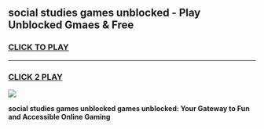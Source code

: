 
## social studies games unblocked - Play Unblocked Gmaes & Free
<h3>
<a href="https://news.freeplayer.one?title=social_studies_games_unblocked&ref=23F">CLICK TO PLAY</a></h3>
<hr>

<h3>
<a href="https://news.freeplayer.one?title=social_studies_games_unblocked&ref=23F">CLICK 2 PLAY</a>
  
</h3>

<a href="https://news.freeplayer.one?title=social_studies_games_unblocked&ref=23F/"><img src="https://clearcache.store/games.png"></a>


**social studies games unblocked games unblocked: Your Gateway to Fun and Accessible Online Gaming**
